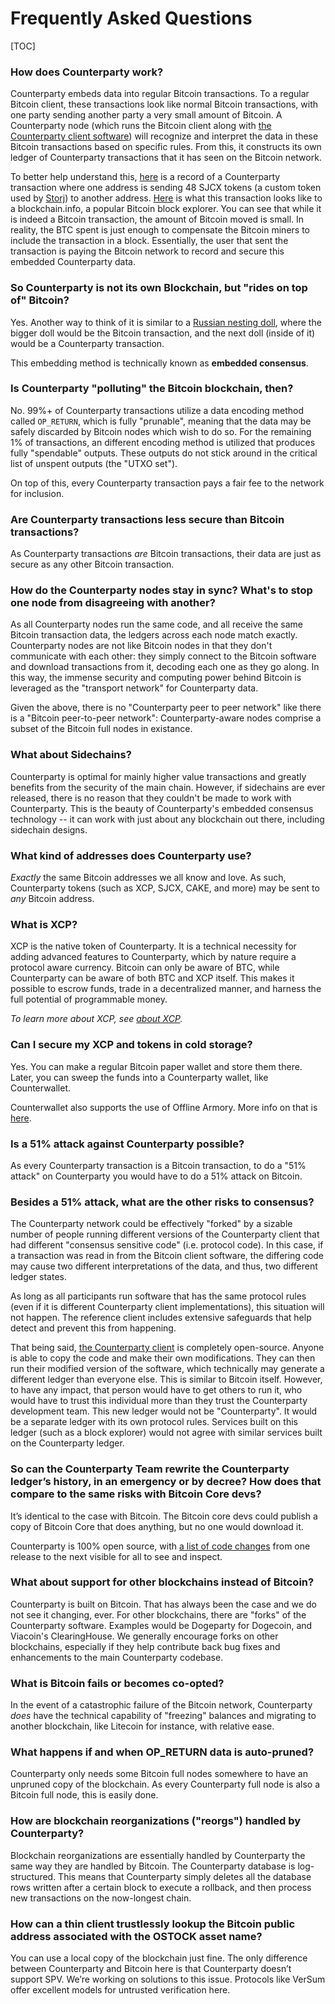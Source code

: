 Frequently Asked Questions
========

[TOC]

### How does Counterparty work?

Counterparty embeds data into regular Bitcoin transactions. To a regular Bitcoin client, these transactions look like normal Bitcoin transactions, with one party sending another party a very small amount of Bitcoin. A Counterparty node (which runs the Bitcoin client along with [the Counterparty client software](https://github.com/CounterpartyXCP/counterparty-lib)) will recognize and interpret the data in these Bitcoin transactions based on specific rules. From this, it constructs its own ledger of Counterparty transactions that it has seen on the Bitcoin network.

To better help understand this, [here](https://counterpartychain.io/transaction/c717d2d205155c2067786c08b7c7e6e6f904a18626969daca0ecb6c3e8bb7b8f) is a record of a Counterparty transaction where one address is sending 48 SJCX tokens (a custom token used by [Storj](https://storj.io/)) to another address. [Here](https://blockchain.info/tx/c717d2d205155c2067786c08b7c7e6e6f904a18626969daca0ecb6c3e8bb7b8f) is what this transaction looks like to a blockchain.info, a popular Bitcoin block explorer. You can see that while it is indeed a Bitcoin transaction, the amount of Bitcoin moved is small. In reality, the BTC spent is just enough to compensate the Bitcoin miners to include the transaction in a block. Essentially, the user that sent the transaction is paying the Bitcoin network to record and secure this embedded Counterparty data.

### So Counterparty is not its own Blockchain, but "rides on top of" Bitcoin?

Yes. Another way to think of it is similar to a [Russian nesting doll](https://en.wikipedia.org/wiki/Matryoshka_doll), where the bigger doll would be the Bitcoin transaction, and the next doll (inside of it) would be a Counterparty transaction.

This embedding method is technically known as **embedded consensus**.

### Is Counterparty "polluting" the Bitcoin blockchain, then?

No. 99%+ of Counterparty transactions utilize a data encoding method called `OP_RETURN`, which is fully "prunable", meaning that the data may be safely discarded by Bitcoin nodes which wish to do so. For the remaining 1% of transactions, an different encoding method is utilized that produces fully "spendable" outputs. These outputs do not stick around in the critical list of unspent outputs (the "UTXO set").

On top of this, every Counterparty transaction pays a fair fee to the network for inclusion.

### Are Counterparty transactions less secure than Bitcoin transactions?

As Counterparty transactions _are_ Bitcoin transactions, their data are just as secure as any other Bitcoin transaction.

### How do the Counterparty nodes stay in sync? What's to stop one node from disagreeing with another?

As all Counterparty nodes run the same code, and all receive the same Bitcoin transaction data, the ledgers across each node match exactly. Counterparty nodes are not like Bitcoin nodes in that they don't communicate with each other: they simply connect to the Bitcoin software and download transactions from it, decoding each one as they go along. In this way, the immense security and computing power behind Bitcoin is leveraged as the "transport network" for Counterparty data.

Given the above, there is no "Counterparty peer to peer network" like there is a "Bitcoin peer-to-peer network": Counterparty-aware nodes comprise a subset of the Bitcoin full nodes in existance.

### What about Sidechains?

Counterparty is optimal for mainly higher value transactions and greatly benefits from the security of the main chain. However, if sidechains are ever released, there is no reason that they couldn't be made to work with Counterparty. This is the beauty of Counterparty's embedded consensus technology -- it can work with just about any blockchain out there, including sidechain designs.

### What kind of addresses does Counterparty use?

_Exactly_ the same Bitcoin addresses we all know and love. As such, Counterparty tokens (such as XCP, SJCX, CAKE, and more) may be sent to _any_ Bitcoin address.

### What is XCP?

XCP is the native token of Counterparty. It is a technical necessity for adding advanced features to Counterparty, which by nature require a protocol aware currency. Bitcoin can only be aware of BTC, while Counterparty can be aware of both BTC and XCP itself. This makes it possible to escrow funds, trade in a decentralized manner, and harness the full potential of programmable money.

*To learn more about XCP, see [about XCP](FAQ-XCP.md).*

### Can I secure my XCP and tokens in cold storage?

Yes. You can make a regular Bitcoin paper wallet and store them there. Later, you can sweep the funds into a Counterparty wallet, like Counterwallet.

Counterwallet also supports the use of Offline Armory. More info on that is [here](/UI/Counterwallet_Tutorials/create_armory_address.md).

### Is a 51% attack against Counterparty possible?

As every Counterparty transaction is a Bitcoin transaction, to do a "51% attack" on Counterparty you would have to do a 51% attack on Bitcoin.

### Besides a 51% attack, what are the other risks to consensus?

The Counterparty network could be effectively "forked" by a sizable number of people running different versions of the Counterparty client that had different "consensus sensitive code" (i.e. protocol code). In this case, if a transaction was read in from the Bitcoin client software, the differing code may cause two different interpretations of the data, and thus, two different ledger states.

As long as all participants run software that has the same protocol rules (even if it is different Counterparty client implementations), this situation will not happen. The reference client includes extensive safeguards that help detect and prevent this from happening.

That being said, [the Counterparty client](https://github.com/CounterpartyXCP/counterparty-lib) is completely open-source. Anyone is able to copy the code and make their own modifications. They can then run their modified version of the software, which technically may generate a different ledger than everyone else. This is similar to Bitcoin itself. However, to have any impact, that person would have to get others to run it, who would have to trust this individual more than they trust the Counterparty development team. This new ledger would not be "Counterparty". It would be a separate ledger with its own protocol rules. Services built on this ledger (such as a block explorer) would not agree with similar services built on the Counterparty ledger.

### So can the Counterparty Team rewrite the Counterparty ledger’s history, in an emergency or by decree? How does that compare to the same risks with Bitcoin Core devs?

It’s identical to the case with Bitcoin. The Bitcoin core devs could publish a copy of Bitcoin Core that does anything, but no one would download it.

Counterparty is 100% open source, with [a list of code changes](https://github.com/CounterpartyXCP/counterparty-lib/releases) from one release to the next visible for all to see and inspect.

### What about support for other blockchains instead of Bitcoin?

Counterparty is built on Bitcoin. That has always been the case and we do not see it changing, ever. For other blockchains, there are "forks" of the Counterparty software. Examples would be Dogeparty for Dogecoin, and Viacoin's ClearingHouse. We generally encourage forks on other blockchains, especially if they help contribute back bug fixes and enhancements to the main Counterparty codebase.

### What is Bitcoin fails or becomes co-opted?

In the event of a catastrophic failure of the Bitcoin network, Counterparty _does_ have the technical capability of "freezing" balances and migrating to another blockchain, like Litecoin for instance, with relative ease.

### What happens if and when OP_RETURN data is auto-pruned?

Counterparty only needs some Bitcoin full nodes somewhere to have an unpruned copy of the blockchain. As every Counterparty full node is also a Bitcoin full node, this is easily done.

### How are blockchain reorganizations ("reorgs") handled by Counterparty?

Blockchain reorganizations are essentially handled by Counterparty the same way they are handled by Bitcoin. The Counterparty database is log-structured. This means that Counterparty simply deletes all the database rows written after a certain block to execute a rollback, and then process new transactions on the now-longest chain.

### How can a thin client trustlessly lookup the Bitcoin public address associated with the OSTOCK asset name?

You can use a local copy of the blockchain just fine. The only difference between Counterparty and Bitcoin here is that Counterparty doesn’t support SPV. We’re working on solutions to this issue. Protocols like VerSum offer excellent models for untrusted verification here.
